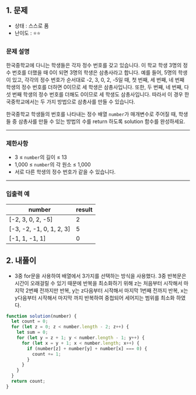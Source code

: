## 1. 문제

- 상태 : 스스로 품
- 난이도 : ⭐⭐

### **문제 설명**

한국중학교에 다니는 학생들은 각자 정수 번호를 갖고 있습니다. 이 학교 학생 3명의 정수 번호를 더했을 때 0이 되면 3명의 학생은 삼총사라고 합니다. 예를 들어, 5명의 학생이 있고, 각각의 정수 번호가 순서대로 -2, 3, 0, 2, -5일 때, 첫 번째, 세 번째, 네 번째 학생의 정수 번호를 더하면 0이므로 세 학생은 삼총사입니다. 또한, 두 번째, 네 번째, 다섯 번째 학생의 정수 번호를 더해도 0이므로 세 학생도 삼총사입니다. 따라서 이 경우 한국중학교에서는 두 가지 방법으로 삼총사를 만들 수 있습니다.

한국중학교 학생들의 번호를 나타내는 정수 배열 `number`가 매개변수로 주어질 때, 학생들 중 삼총사를 만들 수 있는 방법의 수를 return 하도록 solution 함수를 완성하세요.

---

### 제한사항

- 3 ≤ `number`의 길이 ≤ 13
- 1,000 ≤ `number`의 각 원소 ≤ 1,000
- 서로 다른 학생의 정수 번호가 같을 수 있습니다.

---

### 입출력 예

| number                   | result |
| ------------------------ | ------ |
| [-2, 3, 0, 2, -5]        | 2      |
| [-3, -2, -1, 0, 1, 2, 3] | 5      |
| [-1, 1, -1, 1]           | 0      |

## 2. 내풀이

- 3중 for문을 사용하여 배열에서 3가지를 선택하는 방식을 사용했다. 3중 반복문은 시간이 오래걸릴 수 있기 때문에 반복을 최소화하기 위해 z는 처음부터 시작해서 마지막 2번째 전까지만 반복, y는 z다음부터 시작해서 마지막 1번째 전까지 반복, x는 y다음부터 시작해서 마지막 까지 반복하여 중첩되어 세어지는 범위를 최소화 하였다.

```jsx
function solution(number) {
  let count = 0;
  for (let z = 0; z < number.length - 2; z++) {
    let sum = 0;
    for (let y = z + 1; y < number.length - 1; y++) {
      for (let x = y + 1; x < number.length; x++) {
        if (number[z] + number[y] + number[x] === 0) {
          count += 1;
        }
      }
    }
  }
  return count;
}
```
